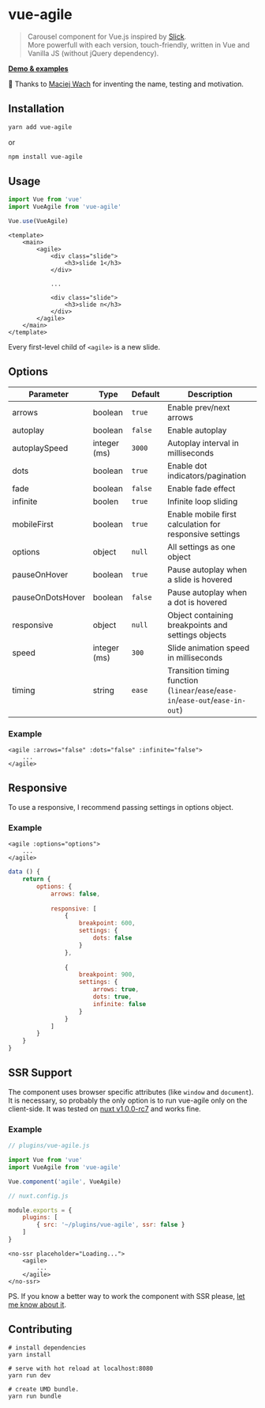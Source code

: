 # vue-agile

> Carousel component for Vue.js inspired by [Slick](https://github.com/kenwheeler/slick/).<br>
> More powerfull with each version, touch-friendly, written in Vue and Vanilla JS (without jQuery dependency).

**[Demo & examples](https://lukaszflorczak.github.io/vue-agile/)**

🤝 Thanks to [Maciej Wach](https://github.com/wachu91) for inventing the name, testing and motivation.

## Installation

``` bash
yarn add vue-agile
```

or

``` bash
npm install vue-agile
```

## Usage
``` js
import Vue from 'vue'
import VueAgile from 'vue-agile'

Vue.use(VueAgile)
```
``` vue
<template>
    <main>
        <agile>
            <div class="slide">
                <h3>slide 1</h3>
            </div>
            
            ...
            
            <div class="slide">
                <h3>slide n</h3>
            </div>
        </agile>
    </main>
</template>
```

Every first-level child of `<agile>` is a new slide.

## Options
| Parameter | Type | Default | Description |
| --- | --- | --- | --- |
| arrows | boolean | `true` | Enable prev/next arrows |
| autoplay | boolean | `false` | Enable autoplay |
| autoplaySpeed | integer (ms) | `3000` | Autoplay interval in milliseconds | 
| dots | boolean | `true` | Enable dot indicators/pagination |
| fade | boolean | `false` | Enable fade effect |
| infinite | boolen | `true` | Infinite loop sliding | 
| mobileFirst | boolean | `true` | Enable mobile first calculation for responsive settings |
| options | object | `null` | All settings as one object | 
| pauseOnHover | boolean | `true` | Pause autoplay when a slide is hovered |
| pauseOnDotsHover | boolean | `false` | Pause autoplay when a dot is hovered |
| responsive | object | `null` | Object containing breakpoints and settings objects | 
| speed | integer (ms) | `300` | Slide animation speed in milliseconds | 
| timing | string | `ease` | Transition timing function <br> (`linear`/`ease`/`ease-in`/`ease-out`/`ease-in-out`) |

### Example

``` vue
<agile :arrows="false" :dots="false" :infinite="false">
    ...
</agile>
```

## Responsive

To use a responsive, I recommend passing settings in options object.

### Example

``` vue
<agile :options="options">
    ...
</agile>
```

``` js
data () {
    return {
        options: {
            arrows: false,
            
            responsive: [
                {
                    breakpoint: 600,
                    settings: {
                        dots: false
                    }
                },
                
                {
                    breakpoint: 900,
                    settings: {
                        arrows: true,
                        dots: true,
                        infinite: false
                    }
                }
            ]
        }
    }
}
```

## SSR Support

The component uses browser specific attributes (like `window` and `document`). It is necessary, so probably the only option is to run vue-agile only on the client-side. It was tested on [nuxt v1.0.0-rc7](https://github.com/nuxt/nuxt.js/releases/tag/v1.0.0-rc7) and works fine.
 
### Example
```js
// plugins/vue-agile.js

import Vue from 'vue'
import VueAgile from 'vue-agile'

Vue.component('agile', VueAgile)
```

```js
// nuxt.config.js

module.exports = {
    plugins: [
        { src: '~/plugins/vue-agile', ssr: false }
    ]
}
```

```vue
<no-ssr placeholder="Loading...">
    <agile>
        ... 
    </agile>
</no-ssr>
```

PS. If you know a better way to work the component with SSR please, [let me know about it](https://github.com/lukaszflorczak/vue-agile/issues).

## Contributing
```
# install dependencies
yarn install
 
# serve with hot reload at localhost:8080
yarn run dev
 
# create UMD bundle.
yarn run bundle
```
